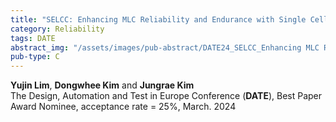 ```yaml
---
title: "SELCC: Enhancing MLC Reliability and Endurance with Single Cell Error Correction Codes"
category: Reliability
tags: DATE
abstract_img: "/assets/images/pub-abstract/DATE24_SELCC_Enhancing MLC Reliability.png"
pub-type: C
---
```


**Yujin Lim**, **Dongwhee Kim** and **Jungrae Kim**<br>
The Design, Automation and Test in Europe Conference (**DATE**), Best Paper Award Nominee, acceptance rate = 25%, March. 2024

